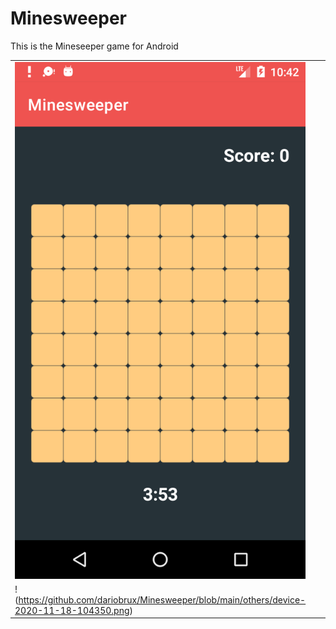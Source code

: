 # Minesweeper
This is the Mineseeper game for Android

|   |   |   |   |   |
|---|---|---|---|---|
|![alt text](https://github.com/dariobrux/Minesweeper/blob/main/others/device-2020-11-18-104244.png)
   |!(https://github.com/dariobrux/Minesweeper/blob/main/others/device-2020-11-18-104350.png)   |   |   |   |

